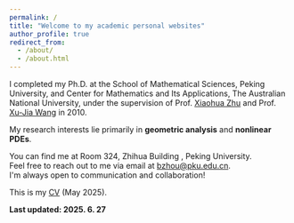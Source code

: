 ```yaml
---
permalink: /
title: "Welcome to my academic personal websites"
author_profile: true
redirect_from: 
  - /about/
  - /about.html
---
```


I completed my Ph.D. at the School of Mathematical Sciences, Peking University, and Center for Mathematics and Its Applications, The Australian National University, under the supervision of Prof. [Xiaohua Zhu](https://www.math.pku.edu.cn/jsdw/js_20180628175159671361/z_20180628175159671361/70486.htm) and Prof. [Xu-Jia Wang](https://en.westlake.edu.cn/faculty/Xujia-Wang.html) in 2010.

My research interests lie primarily in **geometric analysis** and **nonlinear PDEs**.

You can find me at Room 324, Zhihua Building , Peking University. <br> 
Feel free to reach out to me via email at <bzhou@pku.edu.cn>. <br>
I'm always open to communication and collaboration!

This is my [CV](http://lwmath.github.io/files/CV_lw.pdf) (May 2025).


**Last updated: 2025. 6. 27**
